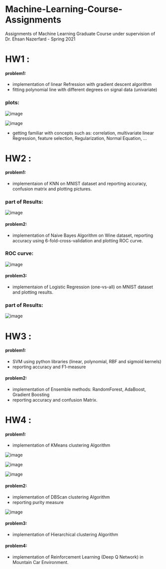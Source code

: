 # Machine-Learning-Course-Assignments
Assignments of Machine Learning Graduate Course under supervision of Dr. Ehsan Nazerfard - Spring 2021  

# HW1 :  
#### problem1:  
* implementation of linear Refression with gradient descent algorithm 
* fitting polynomial line with different degrees on signal data (univariate)  

### plots:  
![image](https://user-images.githubusercontent.com/44861408/135860937-a91d12c9-4497-4cc9-a552-ad3e9f414dcb.png)  
  
![image](https://user-images.githubusercontent.com/44861408/135860978-70db061a-b0c7-4b3f-b229-8aa099a5b3ef.png)



* getting familiar with concepts such as: correlation, multivariate linear Regression, feature selection, Regularization, Normal Equation, ...

# HW2 :  
#### problem1:  
* implementaion of KNN on MNIST dataset and reporting accuracy, confusion matrix and plotting pictures.  
### part of Results:  
![image](https://user-images.githubusercontent.com/44861408/135861592-c1710831-f352-4e4e-8228-0aed3b16f57d.png)

#### problem2:  
* implementation of Naive Bayes Algorithm on Wine dataset, reporting accuracy using 6-fold-cross-validation and plotting ROC curve. 
### ROC curve:  
![image](https://user-images.githubusercontent.com/44861408/135861769-26ffb57d-b3a9-4874-a890-90f89780b021.png)

#### problem3:  
* implementaion of Logistic Regression (one-vs-all) on MNIST dataset and plotting results.

### part of Results:  
![image](https://user-images.githubusercontent.com/44861408/135861906-1b8d550c-ce26-46dc-bd23-8146d185500c.png)


# HW3 :  
#### problem1:  
* SVM using python libraries (linear, polynomial, RBF and sigmoid kernels)
* reporting accuracy and F1-measure
#### problem2:  
* implementation of Ensemble methods: RandomForest, AdaBoost, Gradient Boosting
* reporting accuracy and confusion Matrix.  

# HW4 :  
#### problem1:  
* implementation of KMeans clustering Algorithm   

![image](https://user-images.githubusercontent.com/44861408/135862566-d5644d7d-534a-47c6-b745-2fff12c34bb6.png)  

  
![image](https://user-images.githubusercontent.com/44861408/135862359-54f4d490-342a-4621-b02d-6cbd6bb23cc9.png)  


![image](https://user-images.githubusercontent.com/44861408/135862461-40f66014-99bf-4db1-8895-f714e0a91fb4.png)





#### problem2:  
* implementation of DBScan clustering Algorithm  
* reporting purity measure  

![image](https://user-images.githubusercontent.com/44861408/135862734-5f4c9a38-a936-465a-bb06-f6992f918b0a.png)


#### problem3:  
* implementation of Hierarchical clustering Algorithm

#### problem4:  
* implementation of Reinforcement Learning (Deep Q Network) in Mountain Car Environment.

